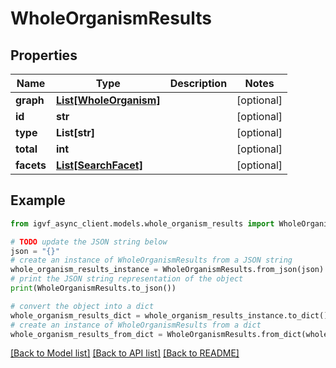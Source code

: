 # WholeOrganismResults


## Properties

Name | Type | Description | Notes
------------ | ------------- | ------------- | -------------
**graph** | [**List[WholeOrganism]**](WholeOrganism.md) |  | [optional] 
**id** | **str** |  | [optional] 
**type** | **List[str]** |  | [optional] 
**total** | **int** |  | [optional] 
**facets** | [**List[SearchFacet]**](SearchFacet.md) |  | [optional] 

## Example

```python
from igvf_async_client.models.whole_organism_results import WholeOrganismResults

# TODO update the JSON string below
json = "{}"
# create an instance of WholeOrganismResults from a JSON string
whole_organism_results_instance = WholeOrganismResults.from_json(json)
# print the JSON string representation of the object
print(WholeOrganismResults.to_json())

# convert the object into a dict
whole_organism_results_dict = whole_organism_results_instance.to_dict()
# create an instance of WholeOrganismResults from a dict
whole_organism_results_from_dict = WholeOrganismResults.from_dict(whole_organism_results_dict)
```
[[Back to Model list]](../README.md#documentation-for-models) [[Back to API list]](../README.md#documentation-for-api-endpoints) [[Back to README]](../README.md)



